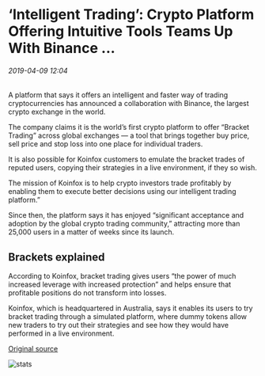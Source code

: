 # ‘Intelligent Trading’: Crypto Platform Offering Intuitive Tools Teams Up With Binance ...

###### 2019-04-09 12:04

A platform that says it offers an intelligent and faster way of trading cryptocurrencies has announced a collaboration with Binance, the largest crypto exchange in the world.

The company claims it is the world’s first crypto platform to offer “Bracket Trading” across global exchanges — a tool that brings together buy price, sell price and stop loss into one place for individual traders.

It is also possible for Koinfox customers to emulate the bracket trades of reputed users, copying their strategies in a live environment, if they so wish.

The mission of Koinfox is to help crypto investors trade profitably by enabling them to execute better decisions using our intelligent trading platform.”

Since then, the platform says it has enjoyed “significant acceptance and adoption by the global crypto trading community,” attracting more than 25,000 users in a matter of weeks since its launch.

## Brackets explained

According to Koinfox, bracket trading gives users “the power of much increased leverage with increased protection” and helps ensure that profitable positions do not transform into losses.

Koinfox, which is headquartered in Australia, says it enables its users to try bracket trading through a simulated platform, where dummy tokens allow new traders to try out their strategies and see how they would have performed in a live environment.

[Original source](https://cointelegraph.com/news/intelligent-trading-crypto-platform-offering-intuitive-tools-teams-up-with-binance)

![stats](https://c.statcounter.com/11760860/0/a89fa40b/1/ "stats")